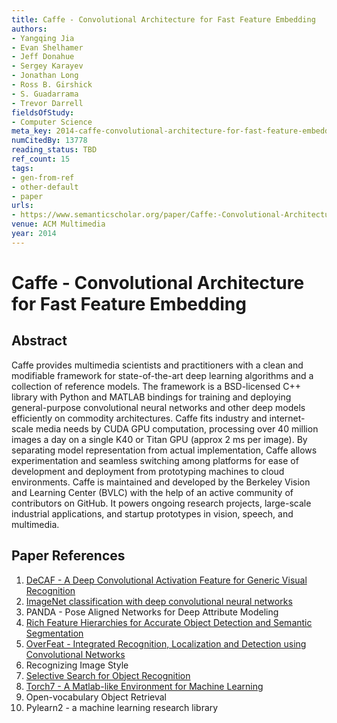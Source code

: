 ```yaml
---
title: Caffe - Convolutional Architecture for Fast Feature Embedding
authors:
- Yangqing Jia
- Evan Shelhamer
- Jeff Donahue
- Sergey Karayev
- Jonathan Long
- Ross B. Girshick
- S. Guadarrama
- Trevor Darrell
fieldsOfStudy:
- Computer Science
meta_key: 2014-caffe-convolutional-architecture-for-fast-feature-embedding
numCitedBy: 13778
reading_status: TBD
ref_count: 15
tags:
- gen-from-ref
- other-default
- paper
urls:
- https://www.semanticscholar.org/paper/Caffe:-Convolutional-Architecture-for-Fast-Feature-Jia-Shelhamer/6bdb186ec4726e00a8051119636d4df3b94043b5?sort=total-citations
venue: ACM Multimedia
year: 2014
---
```


# Caffe - Convolutional Architecture for Fast Feature Embedding

## Abstract

Caffe provides multimedia scientists and practitioners with a clean and modifiable framework for state-of-the-art deep learning algorithms and a collection of reference models. The framework is a BSD-licensed C++ library with Python and MATLAB bindings for training and deploying general-purpose convolutional neural networks and other deep models efficiently on commodity architectures. Caffe fits industry and internet-scale media needs by CUDA GPU computation, processing over 40 million images a day on a single K40 or Titan GPU (approx 2 ms per image). By separating model representation from actual implementation, Caffe allows experimentation and seamless switching among platforms for ease of development and deployment from prototyping machines to cloud environments. Caffe is maintained and developed by the Berkeley Vision and Learning Center (BVLC) with the help of an active community of contributors on GitHub. It powers ongoing research projects, large-scale industrial applications, and startup prototypes in vision, speech, and multimedia.

## Paper References

1. [DeCAF - A Deep Convolutional Activation Feature for Generic Visual Recognition](2014-decaf-a-deep-convolutional-activation-feature-for-generic-visual-recognition)
2. [ImageNet classification with deep convolutional neural networks](2012-alexnet.md)
3. PANDA - Pose Aligned Networks for Deep Attribute Modeling
4. [Rich Feature Hierarchies for Accurate Object Detection and Semantic Segmentation](2014-rich-feature-hierarchies-for-accurate-object-detection-and-semantic-segmentation)
5. [OverFeat - Integrated Recognition, Localization and Detection using Convolutional Networks](2014-overfeat-integrated-recognition-localization-and-detection-using-convolutional-networks)
6. Recognizing Image Style
7. [Selective Search for Object Recognition](2013-selective-search-for-object-recognition)
8. [Torch7 - A Matlab-like Environment for Machine Learning](2011-torch7-a-matlab-like-environment-for-machine-learning)
9. Open-vocabulary Object Retrieval
10. Pylearn2 - a machine learning research library
